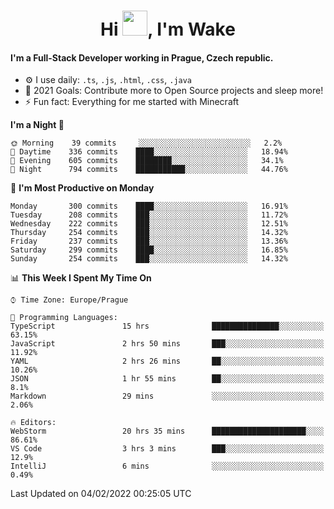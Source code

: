 <h1 align="center">Hi <img src="https://raw.githubusercontent.com/MrWakeCZ/MrWakeCZ/master/Hi.gif" width="40px" />, I'm Wake</h1>

#### I'm a Full-Stack Developer working in Prague, Czech republic.
- ⚙️ I use daily: `.ts`, `.js`, `.html`, `.css`, `.java`
- 🥅 2021 Goals: Contribute more to Open Source projects and sleep more!
- ⚡ Fun fact: Everything for me started with Minecraft

<!--START_SECTION:waka-->
**I'm a Night 🦉** 

```text
🌞 Morning    39 commits     ░░░░░░░░░░░░░░░░░░░░░░░░░   2.2% 
🌆 Daytime    336 commits    ████░░░░░░░░░░░░░░░░░░░░░   18.94% 
🌃 Evening    605 commits    ████████░░░░░░░░░░░░░░░░░   34.1% 
🌙 Night      794 commits    ███████████░░░░░░░░░░░░░░   44.76%

```
📅 **I'm Most Productive on Monday** 

```text
Monday       300 commits    ████░░░░░░░░░░░░░░░░░░░░░   16.91% 
Tuesday      208 commits    ███░░░░░░░░░░░░░░░░░░░░░░   11.72% 
Wednesday    222 commits    ███░░░░░░░░░░░░░░░░░░░░░░   12.51% 
Thursday     254 commits    ███░░░░░░░░░░░░░░░░░░░░░░   14.32% 
Friday       237 commits    ███░░░░░░░░░░░░░░░░░░░░░░   13.36% 
Saturday     299 commits    ████░░░░░░░░░░░░░░░░░░░░░   16.85% 
Sunday       254 commits    ███░░░░░░░░░░░░░░░░░░░░░░   14.32%

```


📊 **This Week I Spent My Time On** 

```text
⌚︎ Time Zone: Europe/Prague

💬 Programming Languages: 
TypeScript               15 hrs              ███████████████░░░░░░░░░░   63.15% 
JavaScript               2 hrs 50 mins       ███░░░░░░░░░░░░░░░░░░░░░░   11.92% 
YAML                     2 hrs 26 mins       ██░░░░░░░░░░░░░░░░░░░░░░░   10.26% 
JSON                     1 hr 55 mins        ██░░░░░░░░░░░░░░░░░░░░░░░   8.1% 
Markdown                 29 mins             ░░░░░░░░░░░░░░░░░░░░░░░░░   2.06%

🔥 Editors: 
WebStorm                 20 hrs 35 mins      █████████████████████░░░░   86.61% 
VS Code                  3 hrs 3 mins        ███░░░░░░░░░░░░░░░░░░░░░░   12.9% 
IntelliJ                 6 mins              ░░░░░░░░░░░░░░░░░░░░░░░░░   0.49%

```


 Last Updated on 04/02/2022 00:25:05 UTC
<!--END_SECTION:waka-->
